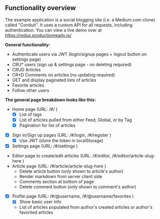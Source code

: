 ## Functionality overview

The example application is a social blogging site (i.e. a Medium.com clone) called "Conduit". It uses a custom API for all requests, including authentication. You can view a live demo over at https://redux.productionready.io/

**General functionality:**

- Authenticate users via JWT (login/signup pages + logout button on settings page)
- CRU\* users (sign up & settings page - no deleting required)
- CRUD Articles
- CR\*D Comments on articles (no updating required)
- GET and display paginated lists of articles
- Favorite articles
- Follow other users

**The general page breakdown looks like this:**

- Home page (URL: /#/ )
  - [x] List of tags
  - [x] List of articles pulled from either Feed, Global, or by Tag
  - [x] Pagination for list of articles
- [x] Sign in/Sign up pages (URL: /#/login, /#/register )
  - [x] Use JWT (store the token in localStorage)
- [x] Settings page (URL: /#/settings )
- Editor page to create/edit articles (URL: /#/editor, /#/editor/article-slug-here )
- Article page (URL: /#/article/article-slug-here )
  - Delete article button (only shown to article's author)
  - Render markdown from server client side
  - Comments section at bottom of page
  - Delete comment button (only shown to comment's author)
- [x] Profile page (URL: /#/@username, /#/@username/favorites )
  - [x] Show basic user info
  - List of articles populated from author's created articles or author's favorited articles
